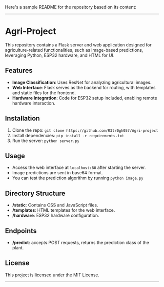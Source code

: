 Here's a sample README for the repository based on its content:

---

# Agri-Project

This repository contains a Flask server and web application designed for agriculture-related functionalities, such as image-based predictions, leveraging Python, ESP32 hardware, and HTML for UI.

## Features

- **Image Classification**: Uses ResNet for analyzing agricultural images.
- **Web Interface**: Flask serves as the backend for routing, with templates and static files for the frontend.
- **Hardware Integration**: Code for ESP32 setup included, enabling remote hardware interaction.

## Installation

1. Clone the repo: `git clone https://github.com/R3tr0gh057/Agri-project`
2. Install dependencies: `pip install -r requirements.txt`
3. Run the server: `python server.py`

## Usage

- Access the web interface at `localhost:80` after starting the server.
- Image predictions are sent in base64 format.
- You can test the prediction algorithm by running `python image.py`

## Directory Structure

- **/static**: Contains CSS and JavaScript files.
- **/templates**: HTML templates for the web interface.
- **/hardware**: ESP32 hardware configuration.

## Endpoints

- **/predict**: accepts POST requests, returns the prediction class of the plant.

## License

This project is licensed under the MIT License.

---